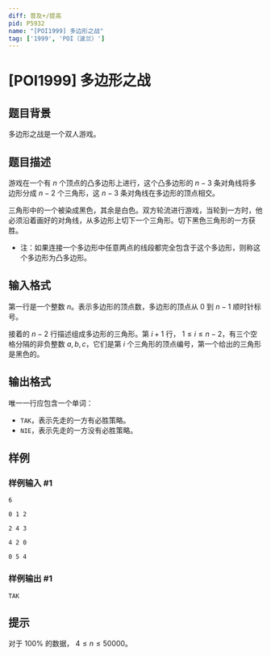 ```yaml
---
diff: 普及+/提高
pid: P5932
name: "[POI1999] 多边形之战"
tag: ['1999', 'POI（波兰）']
---
```

# [POI1999] 多边形之战
## 题目背景

多边形之战是一个双人游戏。
## 题目描述

游戏在一个有 $n$ 个顶点的凸多边形上进行，这个凸多边形的 $n-3$ 条对角线将多边形分成 $n-2$ 个三角形，这 $n-3$ 条对角线在多边形的顶点相交。

三角形中的一个被染成黑色，其余是白色。双方轮流进行游戏，当轮到一方时，他必须沿着画好的对角线，从多边形上切下一个三角形。切下黑色三角形的一方获胜。

- 注：如果连接一个多边形中任意两点的线段都完全包含于这个多边形，则称这个多边形为凸多边形。
## 输入格式

第一行是一个整数 $n$。表示多边形的顶点数，多边形的顶点从 $0$ 到 $n-1$ 顺时针标号。

接着的 $n-2$ 行描述组成多边形的三角形。第 $i+1$ 行， $1 \le i \le n-2$，有三个空格分隔的非负整数 $a, b, c$，它们是第 $i$ 个三角形的顶点编号，第一个给出的三角形是黑色的。
## 输出格式

唯一一行应包含一个单词：

- `TAK`，表示先走的一方有必胜策略。
- `NIE`，表示先走的一方没有必胜策略。
## 样例

### 样例输入 #1
```
6

0 1 2

2 4 3

4 2 0

0 5 4
```
### 样例输出 #1
```
TAK
```
## 提示

对于 $100\%$ 的数据， $4 \le n \le 50000$。
